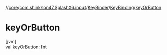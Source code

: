 //[core](../../../../index.md)/[com.shinkson47.SplashX6.input](../../index.md)/[KeyBinder](../index.md)/[KeyBinding](index.md)/[keyOrButton](key-or-button.md)

# keyOrButton

[jvm]\
val [keyOrButton](key-or-button.md): [Int](https://kotlinlang.org/api/latest/jvm/stdlib/kotlin/-int/index.html)
